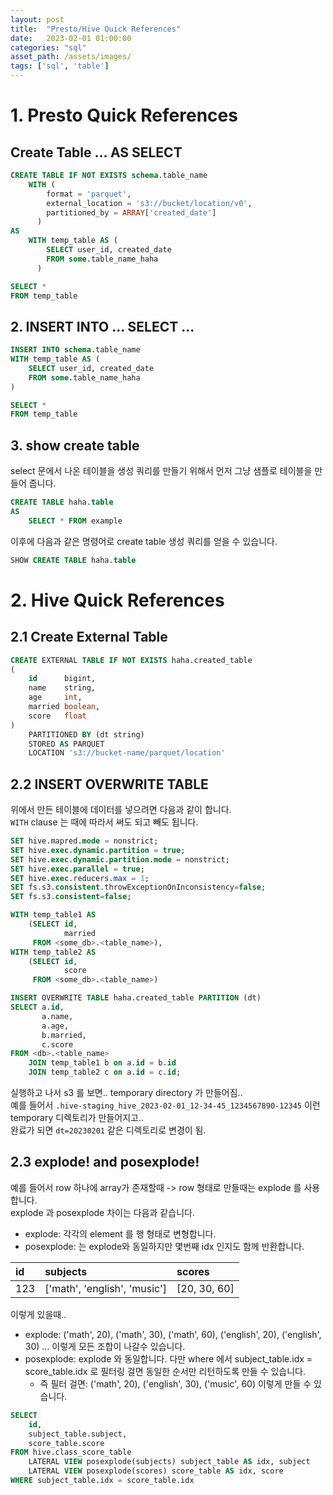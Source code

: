 ```yaml
---
layout: post
title:  "Presto/Hive Quick References"
date:   2023-02-01 01:00:00
categories: "sql"
asset_path: /assets/images/
tags: ['sql', 'table']
---
```



# 1. Presto Quick References

## Create Table ... AS SELECT

```sql
CREATE TABLE IF NOT EXISTS schema.table_name
    WITH (
        format = 'parquet', 
        external_location = 's3://bucket/location/v0',
        partitioned_by = ARRAY['created_date']
      )
AS
    WITH temp_table AS (
        SELECT user_id, created_date
        FROM some.table_name_haha
      )

SELECT * 
FROM temp_table
```


## 2. INSERT INTO ... SELECT ...

```sql
INSERT INTO schema.table_name
WITH temp_table AS (
    SELECT user_id, created_date
    FROM some.table_name_haha
)

SELECT *
FROM temp_table
```

## 3. show create table 

select 문에서 나온 테이블을 생성 쿼리를 만들기 위해서 먼저 그냥 샘플로 테이블을 만들어 줍니다. 

```sql
CREATE TABLE haha.table
AS
    SELECT * FROM example
```

이후에 다음과 같은 명령어로 create table 생성 쿼리를 얻을 수 있습니다. 

```sql
SHOW CREATE TABLE haha.table
```



# 2. Hive Quick References 

## 2.1 Create External Table 

```sql
CREATE EXTERNAL TABLE IF NOT EXISTS haha.created_table
(
    id      bigint, 
    name    string,
    age     int, 
    married boolean,
    score   float
)
    PARTITIONED BY (dt string)
    STORED AS PARQUET
    LOCATION 's3://bucket-name/parquet/location'

```

## 2.2 INSERT OVERWRITE TABLE

위에서 만든 테이블에 데이터를 넣으려면 다음과 같이 합니다.<br>
`WITH` clause 는 때에 따라서 써도 되고 빼도 됩니다.  

```sql
SET hive.mapred.mode = nonstrict;
SET hive.exec.dynamic.partition = true;
SET hive.exec.dynamic.partition.mode = nonstrict;
SET hive.exec.parallel = true;
SET hive.exec.reducers.max = 1;
SET fs.s3.consistent.throwExceptionOnInconsistency=false;
SET fs.s3.consistent=false;

WITH temp_table1 AS
    (SELECT id,
            married
     FROM <some_db>.<table_name>),
WITH temp_table2 AS
    (SELECT id,
            score
     FROM <some_db>.<table_name>)

INSERT OVERWRITE TABLE haha.created_table PARTITION (dt)
SELECT a.id, 
       a.name, 
       a.age,
       b.married, 
       c.score
FROM <db>.<table_name> 
    JOIN temp_table1 b on a.id = b.id
    JOIN temp_table2 c on a.id = c.id;
```

실행하고 나서 s3 를 보면.. temporary directory 가 만들어짐.. <br>
예를 들어서 `.hive-staging_hive_2023-02-01_12-34-45_1234567890-12345` 이런 temporary 디렉토리가 만들어지고..<br>
완료가 되면 `dt=20230201` 같은 디렉토리로 변경이 됨.


## 2.3 explode! and posexplode!

예를 들어서 row 하나에 array가 존재할때 -> row 형태로 만들때는 explode 를 사용합니다. <br>
explode 과 posexplode 차이는 다음과 같습니다. 

- explode: 각각의 element 를 행 형태로 변형합니다. 
- posexplode: 는 explode와 동일하지만 몇번째 idx 인지도 함께 반환합니다. 


| id   | subjects                      | scores         | 
|:-----|:------------------------------|:---------------|
| 123  | ['math', 'english', 'music']  | [20, 30, 60]   |

이렇게 있을때.. 
- explode: ('math', 20), ('math', 30), ('math', 60), ('english', 20), ('english', 30) ... 이렇게 모든 조합이 나갈수 있습니다. 
- posexplode: explode 와 동일합니다. 다만 where 에서 subject_table.idx = score_table.idx 로 필터링 걸면 동일한 순서만 리턴하도록 만들 수 있습니다.
  - 즉 필터 걸면: ('math', 20), ('english', 30), ('music', 60)  이렇게 만들 수 있습니다.


```sql
SELECT 
    id, 
    subject_table.subject, 
    score_table.score
FROM hive.class_score_table 
    LATERAL VIEW posexplode(subjects) subject_table AS idx, subject
    LATERAL VIEW posexplode(scores) score_table AS idx, score
WHERE subject_table.idx = score_table.idx
```



